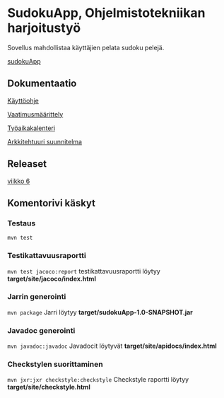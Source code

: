 # SudokuApp, Ohjelmistotekniikan harjoitustyö

Sovellus mahdollistaa käyttäjien pelata sudoku pelejä.

[sudokuApp](https://github.com/HegePI/ot-harjoitustyo/tree/master/sudokuapp)

## Dokumentaatio

[Käyttöohje](https://github.com/HegePI/ot-harjoitustyo/blob/master/dokumentaatio/kaytto_ohje.md)

[Vaatimusmäärittely](https://github.com/HegePI/ot-harjoitustyo/blob/master/dokumentaatio/vaatimusmaarittely.md)

[Työaikakalenteri](https://github.com/HegePI/ot-harjoitustyo/blob/master/dokumentaatio/tyoaikakalenteri.md)

[Arkkitehtuuri suunnitelma](https://github.com/HegePI/ot-harjoitustyo/blob/master/dokumentaatio/arkkitehtuuri.md)

## Releaset

[viikko 6](https://github.com/HegePI/ot-harjoitustyo/releases)

## Komentorivi käskyt

### Testaus
`mvn test`

### Testikattavuusraportti
`mvn test jacoco:report`
testikattavuusraportti löytyy **target/site/jacoco/index.html**

### Jarrin generointi
`mvn package`
Jarri löytyy **target/sudokuApp-1.0-SNAPSHOT.jar**

### Javadoc generointi
`mvn javadoc:javadoc`
Javadocit löytyvät **target/site/apidocs/index.html**

### Checkstylen suorittaminen
`mvn jxr:jxr checkstyle:checkstyle`
Checkstyle raportti löytyy **target/site/checkstyle.html**




